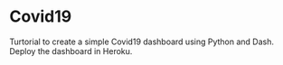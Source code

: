 # Covid19
Turtorial to create a simple Covid19 dashboard using Python and Dash. Deploy the dashboard in Heroku.
